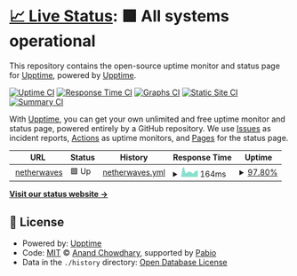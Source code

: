 # [📈 Live Status](https://uptime.netherwaves.com): <!--live status--> **🟩 All systems operational**

This repository contains the open-source uptime monitor and status page for [Upptime](https://upptime.js.org), powered by [Upptime](https://github.com/upptime/upptime).

[![Uptime CI](https://github.com/netherwaves/netherwaves-upptime/workflows/Uptime%20CI/badge.svg)](https://github.com/netherwaves/netherwaves-upptime/actions?query=workflow%3A%22Uptime+CI%22)
[![Response Time CI](https://github.com/netherwaves/netherwaves-upptime/workflows/Response%20Time%20CI/badge.svg)](https://github.com/netherwaves/netherwaves-upptime/actions?query=workflow%3A%22Response+Time+CI%22)
[![Graphs CI](https://github.com/netherwaves/netherwaves-upptime/workflows/Graphs%20CI/badge.svg)](https://github.com/netherwaves/netherwaves-upptime/actions?query=workflow%3A%22Graphs+CI%22)
[![Static Site CI](https://github.com/netherwaves/netherwaves-upptime/workflows/Static%20Site%20CI/badge.svg)](https://github.com/netherwaves/netherwaves-upptime/actions?query=workflow%3A%22Static+Site+CI%22)
[![Summary CI](https://github.com/netherwaves/netherwaves-upptime/workflows/Summary%20CI/badge.svg)](https://github.com/netherwaves/netherwaves-upptime/actions?query=workflow%3A%22Summary+CI%22)

With [Upptime](https://upptime.js.org), you can get your own unlimited and free uptime monitor and status page, powered entirely by a GitHub repository. We use [Issues](https://github.com/upptime/upptime/issues) as incident reports, [Actions](https://github.com/netherwaves/netherwaves-upptime/actions) as uptime monitors, and [Pages](https://uptime.netherwaves.com) for the status page.

<!--start: status pages-->
<!-- This summary is generated by Upptime (https://github.com/upptime/upptime) -->
<!-- Do not edit this manually, your changes will be overwritten -->
<!-- prettier-ignore -->
| URL | Status | History | Response Time | Uptime |
| --- | ------ | ------- | ------------- | ------ |
| <img alt="" src="https://icons.duckduckgo.com/ip3/netherwaves.com.ico" height="13"> [netherwaves](https://netherwaves.com) | 🟩 Up | [netherwaves.yml](https://github.com/netherwaves/netherwaves-upptime/commits/HEAD/history/netherwaves.yml) | <details><summary><img alt="Response time graph" src="./graphs/netherwaves/response-time-week.png" height="20"> 164ms</summary><br><a href="https://uptime.netherwaves.com/history/netherwaves"><img alt="Response time 164" src="https://img.shields.io/endpoint?url=https%3A%2F%2Fraw.githubusercontent.com%2Fnetherwaves%2Fnetherwaves-upptime%2FHEAD%2Fapi%2Fnetherwaves%2Fresponse-time.json"></a><br><a href="https://uptime.netherwaves.com/history/netherwaves"><img alt="24-hour response time 277" src="https://img.shields.io/endpoint?url=https%3A%2F%2Fraw.githubusercontent.com%2Fnetherwaves%2Fnetherwaves-upptime%2FHEAD%2Fapi%2Fnetherwaves%2Fresponse-time-day.json"></a><br><a href="https://uptime.netherwaves.com/history/netherwaves"><img alt="7-day response time 164" src="https://img.shields.io/endpoint?url=https%3A%2F%2Fraw.githubusercontent.com%2Fnetherwaves%2Fnetherwaves-upptime%2FHEAD%2Fapi%2Fnetherwaves%2Fresponse-time-week.json"></a><br><a href="https://uptime.netherwaves.com/history/netherwaves"><img alt="30-day response time 164" src="https://img.shields.io/endpoint?url=https%3A%2F%2Fraw.githubusercontent.com%2Fnetherwaves%2Fnetherwaves-upptime%2FHEAD%2Fapi%2Fnetherwaves%2Fresponse-time-month.json"></a><br><a href="https://uptime.netherwaves.com/history/netherwaves"><img alt="1-year response time 164" src="https://img.shields.io/endpoint?url=https%3A%2F%2Fraw.githubusercontent.com%2Fnetherwaves%2Fnetherwaves-upptime%2FHEAD%2Fapi%2Fnetherwaves%2Fresponse-time-year.json"></a></details> | <details><summary><a href="https://uptime.netherwaves.com/history/netherwaves">97.80%</a></summary><a href="https://uptime.netherwaves.com/history/netherwaves"><img alt="All-time uptime 97.80%" src="https://img.shields.io/endpoint?url=https%3A%2F%2Fraw.githubusercontent.com%2Fnetherwaves%2Fnetherwaves-upptime%2FHEAD%2Fapi%2Fnetherwaves%2Fuptime.json"></a><br><a href="https://uptime.netherwaves.com/history/netherwaves"><img alt="24-hour uptime 100.00%" src="https://img.shields.io/endpoint?url=https%3A%2F%2Fraw.githubusercontent.com%2Fnetherwaves%2Fnetherwaves-upptime%2FHEAD%2Fapi%2Fnetherwaves%2Fuptime-day.json"></a><br><a href="https://uptime.netherwaves.com/history/netherwaves"><img alt="7-day uptime 97.80%" src="https://img.shields.io/endpoint?url=https%3A%2F%2Fraw.githubusercontent.com%2Fnetherwaves%2Fnetherwaves-upptime%2FHEAD%2Fapi%2Fnetherwaves%2Fuptime-week.json"></a><br><a href="https://uptime.netherwaves.com/history/netherwaves"><img alt="30-day uptime 97.80%" src="https://img.shields.io/endpoint?url=https%3A%2F%2Fraw.githubusercontent.com%2Fnetherwaves%2Fnetherwaves-upptime%2FHEAD%2Fapi%2Fnetherwaves%2Fuptime-month.json"></a><br><a href="https://uptime.netherwaves.com/history/netherwaves"><img alt="1-year uptime 97.80%" src="https://img.shields.io/endpoint?url=https%3A%2F%2Fraw.githubusercontent.com%2Fnetherwaves%2Fnetherwaves-upptime%2FHEAD%2Fapi%2Fnetherwaves%2Fuptime-year.json"></a></details>

<!--end: status pages-->

[**Visit our status website →**](https://uptime.netherwaves.com)

## 📄 License

- Powered by: [Upptime](https://github.com/upptime/upptime)
- Code: [MIT](./LICENSE) © [Anand Chowdhary](https://anandchowdhary.com), supported by [Pabio](https://pabio.com)
- Data in the `./history` directory: [Open Database License](https://opendatacommons.org/licenses/odbl/1-0/)
